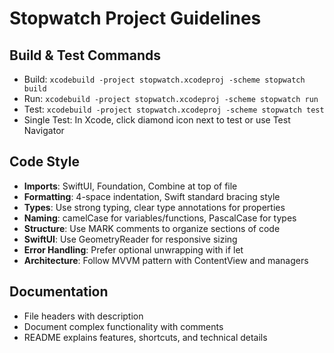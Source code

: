 # Stopwatch Project Guidelines

## Build & Test Commands
- Build: `xcodebuild -project stopwatch.xcodeproj -scheme stopwatch build`
- Run: `xcodebuild -project stopwatch.xcodeproj -scheme stopwatch run`
- Test: `xcodebuild -project stopwatch.xcodeproj -scheme stopwatch test`
- Single Test: In Xcode, click diamond icon next to test or use Test Navigator

## Code Style
- **Imports**: SwiftUI, Foundation, Combine at top of file
- **Formatting**: 4-space indentation, Swift standard bracing style
- **Types**: Use strong typing, clear type annotations for properties
- **Naming**: camelCase for variables/functions, PascalCase for types
- **Structure**: Use MARK comments to organize sections of code
- **SwiftUI**: Use GeometryReader for responsive sizing
- **Error Handling**: Prefer optional unwrapping with if let
- **Architecture**: Follow MVVM pattern with ContentView and managers

## Documentation
- File headers with description
- Document complex functionality with comments
- README explains features, shortcuts, and technical details